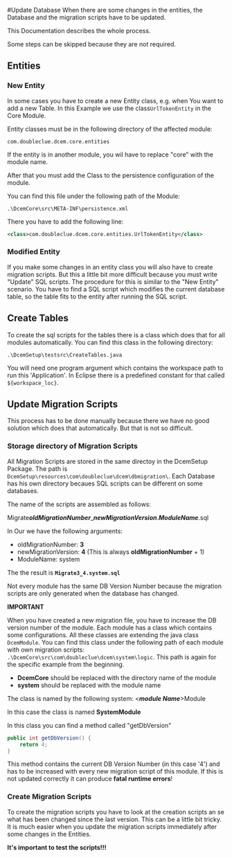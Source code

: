 #Update Database
When there are some changes in the entities, the Database and the migration scripts have to be updated.

This Documentation describes the whole process.

Some steps can be skipped because they are not required.

## Entities
### New Entity
In some cases you have to create a new Entity class, e.g. when You want to add a new Table.
In this Example we use the class``UrlTokenEntity`` in the Core Module.

Entity classes must be in the following directory of the affected module:
```
com.doubleclue.dcem.core.entities
```
If the entity is in another module, you wil have to replace "core" with the module name.

After that you must add the Class to the persistence configuration of the module.

You can find this file under the following path of the Module:

````
.\DcemCore\src\META-INF\persistence.xml
````

There you have to add the following line:
````xml
<class>com.doubleclue.dcem.core.entities.UrlTokenEntity</class>
````

### Modified Entity
If you make some changes in an entity class you will also have to create migration scripts. 
But this a little bit more difficult because you must write "Update" SQL scripts.
The procedure for this is similar to the "New Entity" scenario. You have to find a SQL script which modifies the 
current database table, so the table fits to the entity after running the SQL script.

## Create Tables
To create the sql scripts for the tables there is a class which does that for all modules automatically.
You can find this class in the following directory:
```
.\DcemSetup\testsrc\CreateTables.java
```
You will need one program argument which contains the workspace path to run this 'Application'.
In Eclipse there is a predefined constant for that called ``${workspace_loc}``.

## Update Migration Scripts
This process has to be done manually because there we have no good solution which does that automatically.
But that is not so difficult.

### Storage directory of Migration Scripts
All Migration Scripts are stored in the same directoy in the DcemSetup Package.
The path is ``DcemSetup\resources\com\doubleclue\dcem\dbmigration\``. Each Database has his own directory becaues SQL scripts can be different on some databases.

The name of the scripts are assembled as follows:

Migrate***oldMigrationNumber***_***newMigrationVersion***.***ModuleName***.sql

In Our we have the following arguments:
- oldMigrationNumber: **3**
- newMigrationVersion: **4** (This is always **oldMigrationNumber** + 1)
- ModuleName: system

The the result is **`Migrate3_4.system.sql`**

Not every module has the same DB Version Number because the migration scripts are only generated when the database has changed.

**IMPORTANT**

When you have created a new migration file, you have to increase the DB version number of the module.
Each module has a class which contains some configurations. All these classes are extending the java class
``DcemModule``. You can find this class under the following path of each module with own migration scripts:
``.\DcemCore\src\com\doubleclue\dcem\system\logic``. This path is again for the specific example from the beginning.
- **DcemCore** should be replaced with the directory name of the module
- **system** should be replaced with the module name

The class is named by the following system:
<***module Name***>Module 

In this case the class is named **SystemModule**

In this class you can find a method called "getDbVersion"
````java
public int getDbVersion() {
	return 4;
}
````
This method contains the current DB Version Number (in this case '4') and has to be increased with every new migration script 
of this module. If this is not updated correctly it can produce **fatal runtime errors**!

### Create Migration Scripts
To create the migration scripts you have to look at the creation scripts an se what has been changed since the last version.
This can be a little bit tricky.
It is much easier when you update the migration scripts immediately after some changes in the Entities.

**It's important to test the scripts!!!**